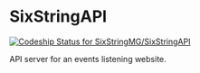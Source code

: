 SixStringAPI
============
[ ![Codeship Status for SixStringMG/SixStringAPI](https://codeship.io/projects/e785b3c0-083f-0132-0f00-66f03eb5f483/status)](https://codeship.io/projects/31339)

API server for an events listening website.
